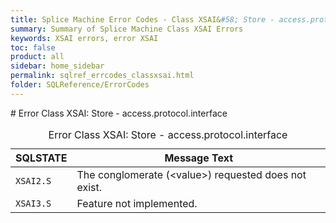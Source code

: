 ```yaml
---
title: Splice Machine Error Codes - Class XSAI&#58; Store - access.protocol.interface
summary: Summary of Splice Machine Class XSAI Errors
keywords: XSAI errors, error XSAI
toc: false
product: all
sidebar: home_sidebar
permalink: sqlref_errcodes_classxsai.html
folder: SQLReference/ErrorCodes
---
```

<section>
<div class="TopicContent" data-swiftype-index="true" markdown="1">
# Error Class XSAI: Store - access.protocol.interface

<table>
                <caption>Error Class XSAI: Store - access.protocol.interface</caption>
                <thead>
                    <tr>
                        <th>SQLSTATE</th>
                        <th>Message Text</th>
                    </tr>
                </thead>
                <tbody>
                    <tr>
                        <td><code>XSAI2.S</code></td>
                        <td>The conglomerate (<span class="VarName">&lt;value&gt;</span>) requested does not exist.</td>
                    </tr>
                    <tr>
                        <td><code>XSAI3.S</code></td>
                        <td>Feature not implemented.</td>
                    </tr>
                </tbody>
            </table>
</div>
</section>

